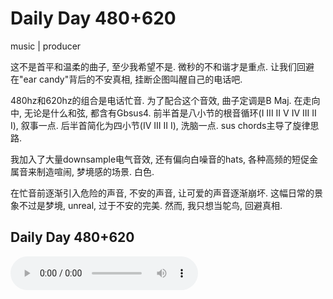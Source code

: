 # Daily Day 480+620
music | producer

这不是首平和温柔的曲子, 至少我希望不是. 微秒的不和谐才是重点. 让我们回避在"ear candy"背后的不安真相, 挂断企图叫醒自己的电话吧.

480hz和620hz的组合是电话忙音. 为了配合这个音效, 曲子定调是B Maj. 
在走向中, 无论是什么和弦, 都含有Gbsus4. 前半首是八小节的根音循环(I III II V IV III II I), 叙事一点. 后半首简化为四小节(IV III II I), 洗脑一点. sus chords主导了旋律思路.

我加入了大量downsample电气音效, 还有偏向白噪音的hats, 各种高频的短促金属音来制造喧闹, 梦境感的场景. 白色.

在忙音前逐渐引入危险的声音, 不安的声音, 让可爱的声音逐渐崩坏. 这幅日常的景象不过是梦境, unreal, 过于不安的完美. 然而, 我只想当鸵鸟, 回避真相. 

## Daily Day 480+620

<audio controls>
  <source src="Daily Day 480+620.mp3" type="audio/mp3">
 Player Unsupported.
</audio>
